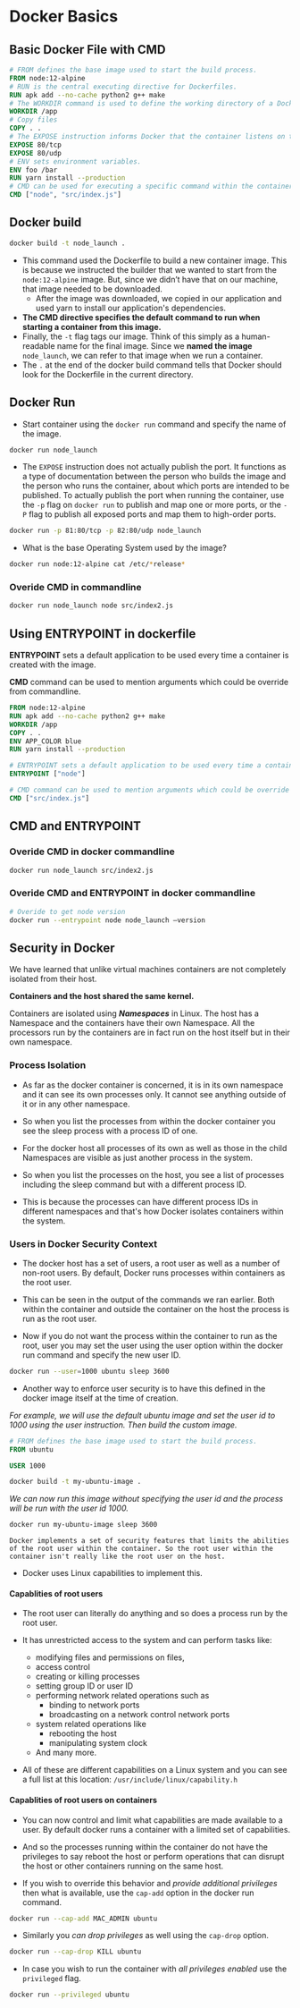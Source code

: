 # **Docker Basics**

## **Basic Docker File with CMD**
```dockerfile
# FROM defines the base image used to start the build process.
FROM node:12-alpine 
# RUN is the central executing directive for Dockerfiles.
RUN apk add --no-cache python2 g++ make
# The WORKDIR command is used to define the working directory of a Docker container at any given time. 
WORKDIR /app
# Copy files
COPY . .
# The EXPOSE instruction informs Docker that the container listens on the specified network ports at runtime
EXPOSE 80/tcp
EXPOSE 80/udp
# ENV sets environment variables.
ENV foo /bar
RUN yarn install --production
# CMD can be used for executing a specific command within the container.
CMD ["node", "src/index.js"]
```


## **Docker build**
```bash
docker build -t node_launch .
```

- This command used the Dockerfile to build a new container image. This is because we instructed the builder that we wanted to start from the `node:12-alpine` image. But, since we didn’t have that on our machine, that image needed to be downloaded.
  - After the image was downloaded, we copied in our application and used yarn to install our application's dependencies. 
- **The CMD directive specifies the default command to run when starting a container from this image.**
- Finally, the `-t` flag tags our image. Think of this simply as a human-readable name for the final image. Since we **named the image** `node_launch`, we can refer to that image when we run a container.
- The `.` at the end of the docker build command tells that Docker should look for the Dockerfile in the current directory.



## **Docker Run**
- Start container using the `docker run` command and specify the name of the image.
```bash
docker run node_launch
```

- The `EXPOSE` instruction does not actually publish the port. It functions as a type of documentation between the person who builds the image and the person who runs the container, about which ports are intended to be published. To actually publish the port when running the container, use the `-p` flag on `docker run` to publish and map one or more ports, or the `-P` flag to publish all exposed ports and map them to high-order ports.

```bash
docker run -p 81:80/tcp -p 82:80/udp node_launch
```

- What is the base Operating System used by the image?
```bash
docker run node:12-alpine cat /etc/*release*
```
### **Overide CMD in commandline** 
```bash
docker run node_launch node src/index2.js
```

## **Using ENTRYPOINT in dockerfile**

**ENTRYPOINT** sets a default application to be used every time a container is created with the image.

**CMD** command can be used to mention arguments which could be override from commandline.

```dockerfile
FROM node:12-alpine 
RUN apk add --no-cache python2 g++ make
WORKDIR /app
COPY . .
ENV APP_COLOR blue
RUN yarn install --production

# ENTRYPOINT sets a default application to be used every time a container is created with the image.
ENTRYPOINT ["node"]

# CMD command can be used to mention arguments which could be override from commandline.
CMD ["src/index.js"]
```


## **CMD and ENTRYPOINT**

### **Overide CMD in docker commandline** 
```bash
docker run node_launch src/index2.js
```

### **Overide CMD and ENTRYPOINT in docker commandline** 
```bash
# Overide to get node version
docker run --entrypoint node node_launch –version
```

## **Security in Docker** 

We have learned that unlike virtual machines containers are not completely isolated from their host.

**Containers and the host shared the same kernel.**


Containers are isolated using ***Namespaces*** in Linux. The host has a Namespace and the containers have their own Namespace. All the processors run by the containers are in fact run on the host itself but in their own namespace. 

### **Process Isolation**

- As far as the docker container is concerned, it is in its own namespace and it can see its own processes only. It cannot see anything outside of it or in any other namespace.

- So when you list the processes from within the docker container you see the sleep process with a process ID of one. 
  
- For the docker host all processes of its own as well as those in the child Namespaces are visible as just another process in the system.
  
- So when you list the processes on the host, you see a list of processes including the sleep command but with a different process ID.
  
- This is because the processes can have different process IDs in different namespaces and that's how Docker isolates containers within the system.

### **Users in Docker Security Context**
  
- The docker host has a set of users, a root user as well as a number of non-root users. By default, Docker runs processes within containers as the root user.

- This can be seen in the output of the commands we ran earlier. Both within the container and outside the container on the host the process is run as the root user.

- Now if you do not want the process within the container to run as the root, user you may set the user using the user option within the docker run command and specify the new user ID.

```bash
docker run --user=1000 ubuntu sleep 3600
```
- Another way to enforce user security is to have this defined in the docker image itself at the time of creation. 
  
*For example, we will use the default ubuntu image and set the user id to 1000 using the user instruction. Then build the custom image.*

```dockerfile
# FROM defines the base image used to start the build process.
FROM ubuntu

USER 1000
```

```bash
docker build -t my-ubuntu-image .
```
*We can now run this image without specifying the user id and the process will be run with the user id 1000.*
```bash
docker run my-ubuntu-image sleep 3600
```

`Docker implements a set of security features that limits the abilities of the root user within the container. So the root user within the container isn't really like the root user on the host.`

-  Docker uses Linux capabilities to implement this.

#### **Capablities of root users**
- The root user can literally do anything and so does a process run by the root user.
  
- It has unrestricted access to the system and can perform tasks like:
  - modifying files and permissions on files, 
  - access control
  - creating or killing processes
  - setting group ID or user ID
  - performing network related operations such as 
    - binding to network ports
    - broadcasting on a network control network ports
  - system related operations like 
    - rebooting the host
    - manipulating system clock
  - And many more.

- All of these are different capabilities on a Linux system and you can see a full list at this location: `/usr/include/linux/capability.h`

#### **Capablities of root users on containers**

- You can now control and limit what capabilities are made available to a user. By default docker runs a container with a limited set of capabilities.
  
- And so the processes running within the container do not have the privileges to say reboot the host or perform operations that can disrupt the host or other containers running on the same host.
  
- If you wish to override this behavior and *provide additional privileges* then what is available, use the `cap-add` option in the docker run command.
  
```bash
docker run --cap-add MAC_ADMIN ubuntu
```

- Similarly you *can drop privileges* as well using the `cap-drop` option.
  
```bash
docker run --cap-drop KILL ubuntu
```
  
- In case you wish to run the container with *all privileges enabled* use the `privileged` flag. 
  
```bash
docker run --privileged ubuntu
```